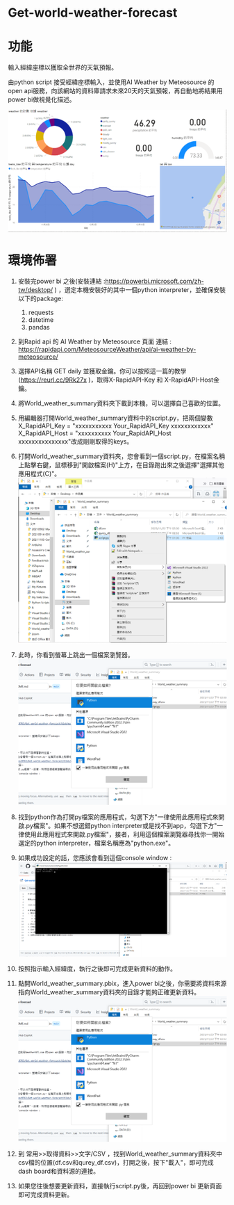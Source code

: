 # Get-world-weather-forecast

# 功能

輸入經緯座標以獲取全世界的天氣預報。

由python script 接受經緯座標輸入，並使用AI Weather by Meteosource 的open api服務，向該網站的資料庫請求未來20天的天氣預報，再自動地將結果用power bi做視覺化描述。

![alt text](https://github.com/ilovec8763/Get-world-weather-forecast/blob/main/demo_pic1.png)

# 環境佈署
1. 安裝完power bi 之後(安裝連結 :https://powerbi.microsoft.com/zh-tw/desktop/ ) ，選定本機安裝好的其中一個python interpreter，並確保安裝以下的package:
    1. requests
    2. datetime
    3. pandas
    
2. 到Rapid api 的 AI Weather by Meteosource 頁面 連結 : https://rapidapi.com/MeteosourceWeather/api/ai-weather-by-meteosource/ 

3. 選擇API名稱 GET daily 並獲取金鑰。你可以按照這一篇的教學(https://reurl.cc/9Rk27x )，取得X-RapidAPI-Key 和 X-RapidAPI-Host金鑰。

4. 將World_weather_summary資料夾下載到本機，可以選擇自己喜歡的位置。

5. 用編輯器打開World_weather_summary資料中的script.py，把兩個變數 X_RapidAPI_Key = "xxxxxxxxxxx Your_RapidAPI_Key xxxxxxxxxxxx"
X_RapidAPI_Host = "xxxxxxxxxx Your_RapidAPI_Host xxxxxxxxxxxxxxx"改成剛剛取得的keys。

6. 打開World_weather_summary資料夾，您會看到一個script.py，在檔案名稱上點擊右鍵，鼠標移到"開啟檔案(H)"上方，在目錄跑出來之後選擇"選擇其他應用程式(C)"。
  ![alt text](https://github.com/ilovec8763/Get-world-weather-forecast/blob/main/demo_step3.png)

7. 此時，你看到螢幕上跳出一個檔案瀏覽器。
  ![alt text](https://github.com/ilovec8763/Get-world-weather-forecast/blob/main/demo_step5.png)

8. 找到python作為打開py檔案的應用程式，勾選下方"一律使用此應用程式來開啟.py檔案"。如果不想選錯python interpreter或是找不到app，勾選下方"一律使用此應用程式來開啟.py檔案"，接者，利用這個檔案瀏覽器尋找你一開始選定的python interpreter，檔案名稱應為"python.exe"。

9. 如果成功設定的話，您應該會看到這個console window :
  ![alt text](https://github.com/ilovec8763/Get-world-weather-forecast/blob/main/console_win.png)

10. 按照指示輸入經緯度，執行之後即可完成更新資料的動作。

11. 點開World_weather_summary.pbix，進入power bi之後，你需要將資料來源指向World_weather_summary資料夾的目錄才能夠正確更新資料。
    ![alt text](https://github.com/ilovec8763/Get-world-weather-forecast/blob/main/demo_step5.png)
   
12. 到 常用>>取得資料>>文字/CSV ，找到World_weather_summary資料夾中csv檔的位置(df.csv和qurey_df.csv)，打開之後，按下"載入"，即可完成dash board和資料源的連接。

13. 如果您往後想要更新資料，直接執行script.py後，再回到power bi 更新頁面即可完成資料更新。

